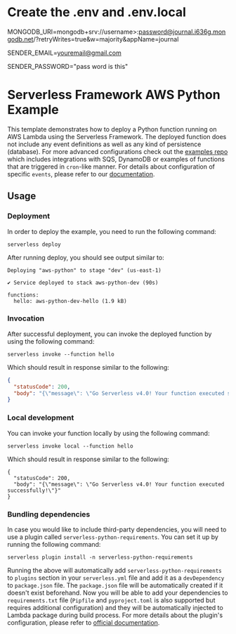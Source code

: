 # Create the .env and .env.local

MONGODB_URI=mongodb+srv://username>:password@journal.i636g.mongodb.net/?retryWrites=true&w=majority&appName=journal

SENDER_EMAIL=youremail@gmail.com

SENDER_PASSWORD="pass word is this"


<!--
title: 'AWS Python Example'
description: 'This template demonstrates how to deploy a Python function running on AWS Lambda using the Serverless Framework.'
layout: Doc
framework: v4
platform: AWS
language: python
priority: 2
authorLink: 'https://github.com/serverless'
authorName: 'Serverless, Inc.'
authorAvatar: 'https://avatars1.githubusercontent.com/u/13742415?s=200&v=4'
-->

# Serverless Framework AWS Python Example

This template demonstrates how to deploy a Python function running on AWS Lambda using the Serverless Framework. The deployed function does not include any event definitions as well as any kind of persistence (database). For more advanced configurations check out the [examples repo](https://github.com/serverless/examples/) which includes integrations with SQS, DynamoDB or examples of functions that are triggered in `cron`-like manner. For details about configuration of specific `events`, please refer to our [documentation](https://www.serverless.com/framework/docs/providers/aws/events/).

## Usage

### Deployment

In order to deploy the example, you need to run the following command:

```
serverless deploy
```

After running deploy, you should see output similar to:

```
Deploying "aws-python" to stage "dev" (us-east-1)

✔ Service deployed to stack aws-python-dev (90s)

functions:
  hello: aws-python-dev-hello (1.9 kB)
```

### Invocation

After successful deployment, you can invoke the deployed function by using the following command:

```
serverless invoke --function hello
```

Which should result in response similar to the following:

```json
{
  "statusCode": 200,
  "body": "{\"message\": \"Go Serverless v4.0! Your function executed successfully!\"}"
}
```

### Local development

You can invoke your function locally by using the following command:

```
serverless invoke local --function hello
```

Which should result in response similar to the following:

```
{
  "statusCode": 200,
  "body": "{\"message\": \"Go Serverless v4.0! Your function executed successfully!\"}"
}
```

### Bundling dependencies

In case you would like to include third-party dependencies, you will need to use a plugin called `serverless-python-requirements`. You can set it up by running the following command:

```
serverless plugin install -n serverless-python-requirements
```

Running the above will automatically add `serverless-python-requirements` to `plugins` section in your `serverless.yml` file and add it as a `devDependency` to `package.json` file. The `package.json` file will be automatically created if it doesn't exist beforehand. Now you will be able to add your dependencies to `requirements.txt` file (`Pipfile` and `pyproject.toml` is also supported but requires additional configuration) and they will be automatically injected to Lambda package during build process. For more details about the plugin's configuration, please refer to [official documentation](https://github.com/UnitedIncome/serverless-python-requirements).
